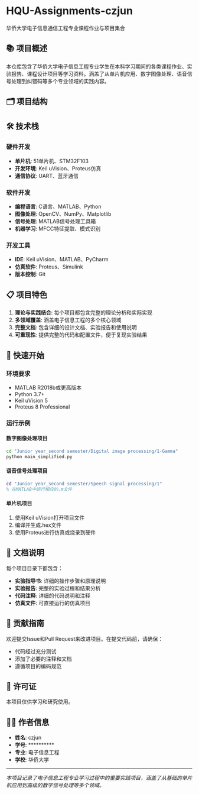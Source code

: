 # HQU-Assignments-czjun

华侨大学电子信息通信工程专业课程作业与项目集合

## 📚 项目概述

本仓库包含了华侨大学电子信息工程专业学生在本科学习期间的各类课程作业、实验报告、课程设计项目等学习资料。涵盖了从单片机应用、数字图像处理、语音信号处理到纠错码等多个专业领域的实践内容。

## 🗂️ 项目结构



## 🛠️ 技术栈

### 硬件开发
- **单片机**: 51单片机、STM32F103
- **开发环境**: Keil uVision、Proteus仿真
- **通信协议**: UART、蓝牙通信

### 软件开发
- **编程语言**: C语言、MATLAB、Python
- **图像处理**: OpenCV、NumPy、Matplotlib
- **信号处理**: MATLAB信号处理工具箱
- **机器学习**: MFCC特征提取、模式识别

### 开发工具
- **IDE**: Keil uVision、MATLAB、PyCharm
- **仿真软件**: Proteus、Simulink
- **版本控制**: Git

## 📋 项目特色

1. **理论与实践结合**: 每个项目都包含完整的理论分析和实际实现
2. **多领域覆盖**: 涵盖电子信息工程的多个核心领域
3. **完整文档**: 包含详细的设计文档、实验报告和使用说明
4. **可重现性**: 提供完整的代码和配置文件，便于复现实验结果

## 🚀 快速开始

### 环境要求
- MATLAB R2018b或更高版本
- Python 3.7+
- Keil uVision 5
- Proteus 8 Professional

### 运行示例

#### 数字图像处理项目
```bash
cd "Junior year_second semester/Digital image processing/1-Gamma"
python main_simplified.py
```

#### 语音信号处理项目
```matlab
cd "Junior year_second semester/Speech signal processing/1"
% 在MATLAB中运行相应的.m文件
```

#### 单片机项目
1. 使用Keil uVision打开项目文件
2. 编译并生成.hex文件
3. 使用Proteus进行仿真或烧录到硬件

## 📝 文档说明

每个项目目录下都包含：
- **实验指导书**: 详细的操作步骤和原理说明
- **实验报告**: 完整的实验过程和结果分析
- **代码注释**: 详细的代码说明和注释
- **仿真文件**: 可直接运行的仿真项目

## 🤝 贡献指南

欢迎提交Issue和Pull Request来改进项目。在提交代码前，请确保：
- 代码经过充分测试
- 添加了必要的注释和文档
- 遵循项目的编码规范

## 📄 许可证

本项目仅供学习和研究使用。

## 👨‍🎓 作者信息

- **姓名**: czjun
- **学号**: **********
- **专业**: 电子信息工程
- **学校**: 华侨大学

---

*本项目记录了电子信息工程专业学习过程中的重要实践项目，涵盖了从基础的单片机应用到高级的数字信号处理等多个领域。* 
